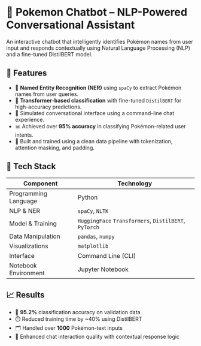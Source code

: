 # 🧠 Pokemon Chatbot – NLP-Powered Conversational Assistant

An interactive chatbot that intelligently identifies Pokémon names from user input and responds contextually using Natural Language Processing (NLP) and a fine-tuned DistilBERT model.

## 🚀 Features

- 🧬 **Named Entity Recognition (NER)** using `spaCy` to extract Pokémon names from user queries.
- 🤖 **Transformer-based classification** with fine-tuned `DistilBERT` for high-accuracy predictions.
- 💬 Simulated conversational interface using a command-line chat experience.
- 📊 Achieved over **95% accuracy** in classifying Pokémon-related user intents.
- 📁 Built and trained using a clean data pipeline with tokenization, attention masking, and padding.

## 🧰 Tech Stack

| Component              | Technology              |
|------------------------|-------------------------|
| Programming Language   | Python                  |
| NLP & NER              | `spaCy`, `NLTK`         |
| Model & Training       | `HuggingFace` `Transformers`, `DistilBERT`, `PyTorch` |
| Data Manipulation      | `pandas`, `numpy`       |
| Visualizations         | `matplotlib`            |
| Interface              | Command Line (CLI)      |
| Notebook Environment   | Jupyter Notebook        |

## 📈 Results

- 📌 **95.2%** classification accuracy on validation data
- ⏱️ Reduced training time by ~40% using DistilBERT
- 🗂️ Handled over **1000** Pokémon-text inputs
- 🚀 Enhanced chat interaction quality with contextual response logic
